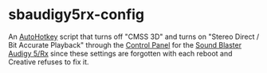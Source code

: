 # sbaudigy5rx-config

An [AutoHotkey](https://www.autohotkey.com/) script that turns off "CMSS 3D" and turns on "Stereo Direct / Bit Accurate Playback" through the [Control Panel](https://support.creative.com/downloads/download.aspx?nDownloadId=100373) for the [Sound Blaster Audigy 5/Rx](https://us.creative.com/p/sound-blaster/sound-blaster-audigy-rx?ctlcmp=CO-US22312) since these settings are forgotten with each reboot and Creative refuses to fix it.
